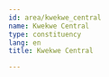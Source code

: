 ```yaml
---
id: area/kwekwe_central
name: Kwekwe Central
type: constituency
lang: en
title: Kwekwe Central

---
```

